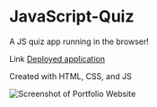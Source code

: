 # JavaScript-Quiz
A JS quiz app running in the browser!

Link [Deployed application](https://seanrashby.github.io/JavaScript-Quiz/)

Created with HTML, CSS, and JS

![Screenshot of Portfolio Website](assets/images/Portfolio_Screenshot.png) 